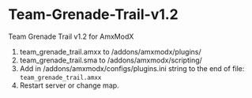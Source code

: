 # Team-Grenade-Trail-v1.2
Team Grenade Trail v1.2 for AmxModX

1. team_grenade_trail.amxx to /addons/amxmodx/plugins/ </br>
2. team_grenade_trail.sma to /addons/amxmodx/scripting/ </br>
3. Add in /addons/amxmodx/configs/plugins.ini string to the end of file: <br/>
<code>team_grenade_trail.amxx</code>
4. Restart server or change map.
